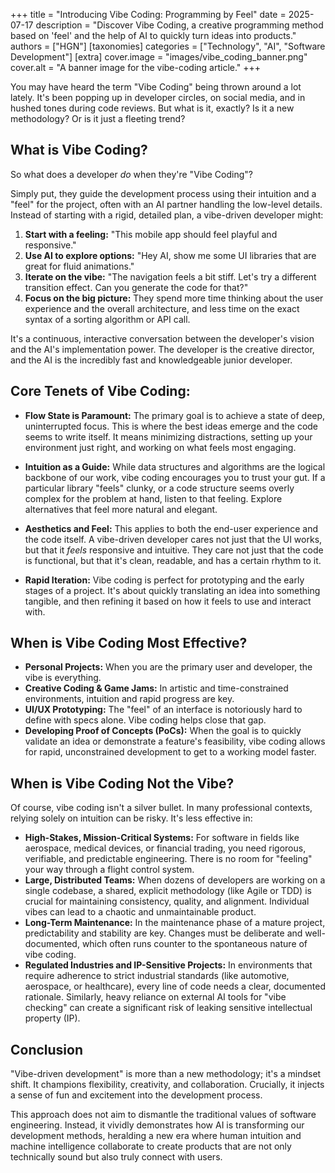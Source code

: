 +++
title = "Introducing Vibe Coding: Programming by Feel"
date = 2025-07-17
description = "Discover Vibe Coding, a creative programming method based on 'feel' and the help of AI to quickly turn ideas into products."
authors = ["HGN"]
[taxonomies]
categories = ["Technology", "AI", "Software Development"]
[extra]
cover.image = "images/vibe_coding_banner.png"
cover.alt = "A banner image for the vibe-coding article."
+++

You may have heard the term "Vibe Coding" being thrown around a lot lately. It's been popping up in developer circles, on social media, and in hushed tones during code reviews. But what is it, exactly? Is it a new methodology? Or is it just a fleeting trend?

## What is Vibe Coding?

So what does a developer *do* when they're "Vibe Coding"?

Simply put, they guide the development process using their intuition and a "feel" for the project, often with an AI partner handling the low-level details. Instead of starting with a rigid, detailed plan, a vibe-driven developer might:

1.  **Start with a feeling:** "This mobile app should feel playful and responsive."
2.  **Use AI to explore options:** "Hey AI, show me some UI libraries that are great for fluid animations."
3.  **Iterate on the vibe:** "The navigation feels a bit stiff. Let's try a different transition effect. Can you generate the code for that?"
4.  **Focus on the big picture:** They spend more time thinking about the user experience and the overall architecture, and less time on the exact syntax of a sorting algorithm or API call.

It's a continuous, interactive conversation between the developer's vision and the AI's implementation power. The developer is the creative director, and the AI is the incredibly fast and knowledgeable junior developer.

## Core Tenets of Vibe Coding:

- **Flow State is Paramount:** The primary goal is to achieve a state of deep, uninterrupted focus. This is where the best ideas emerge and the code seems to write itself. It means minimizing distractions, setting up your environment just right, and working on what feels most engaging.

- **Intuition as a Guide:** While data structures and algorithms are the logical backbone of our work, vibe coding encourages you to trust your gut. If a particular library "feels" clunky, or a code structure seems overly complex for the problem at hand, listen to that feeling. Explore alternatives that feel more natural and elegant.

- **Aesthetics and Feel:** This applies to both the end-user experience and the code itself. A vibe-driven developer cares not just that the UI works, but that it *feels* responsive and intuitive. They care not just that the code is functional, but that it's clean, readable, and has a certain rhythm to it.

- **Rapid Iteration:** Vibe coding is perfect for prototyping and the early stages of a project. It's about quickly translating an idea into something tangible, and then refining it based on how it feels to use and interact with.

## When is Vibe Coding Most Effective?

- **Personal Projects:** When you are the primary user and developer, the vibe is everything.
- **Creative Coding & Game Jams:** In artistic and time-constrained environments, intuition and rapid progress are key.
- **UI/UX Prototyping:** The "feel" of an interface is notoriously hard to define with specs alone. Vibe coding helps close that gap.
- **Developing Proof of Concepts (PoCs):** When the goal is to quickly validate an idea or demonstrate a feature's feasibility, vibe coding allows for rapid, unconstrained development to get to a working model faster.

## When is Vibe Coding Not the Vibe?

Of course, vibe coding isn't a silver bullet. In many professional contexts, relying solely on intuition can be risky. It's less effective in:

- **High-Stakes, Mission-Critical Systems:** For software in fields like aerospace, medical devices, or financial trading, you need rigorous, verifiable, and predictable engineering. There is no room for "feeling" your way through a flight control system.
- **Large, Distributed Teams:** When dozens of developers are working on a single codebase, a shared, explicit methodology (like Agile or TDD) is crucial for maintaining consistency, quality, and alignment. Individual vibes can lead to a chaotic and unmaintainable product.
- **Long-Term Maintenance:** In the maintenance phase of a mature project, predictability and stability are key. Changes must be deliberate and well-documented, which often runs counter to the spontaneous nature of vibe coding.
- **Regulated Industries and IP-Sensitive Projects:** In environments that require adherence to strict industrial standards (like automotive, aerospace, or healthcare), every line of code needs a clear, documented rationale. Similarly, heavy reliance on external AI tools for "vibe checking" can create a significant risk of leaking sensitive intellectual property (IP).

## Conclusion

"Vibe-driven development" is more than a new methodology; it's a mindset shift. It champions flexibility, creativity, and collaboration. Crucially, it injects a sense of fun and excitement into the development process.

This approach does not aim to dismantle the traditional values of software engineering. Instead, it vividly demonstrates how AI is transforming our development methods, heralding a new era where human intuition and machine intelligence collaborate to create products that are not only technically sound but also truly connect with users.
